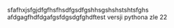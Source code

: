 sfafhxjsfgjdfgfhsfhsdfgsdfgshhsgshshstshtsfghs	afdgagfhdfdgafgsfdgsdgfghdftest versji pythona zle
22

